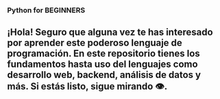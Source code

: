 ### Python for BEGINNERS
## ¡Hola! Seguro que alguna vez te has interesado por aprender este poderoso lenguaje de programación. En este repositorio tienes los fundamentos hasta uso del lenguajes como desarrollo web, backend, análisis de datos y más. Si estás listo, sigue mirando 👁️.

